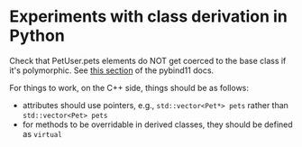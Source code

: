 # Experiments with class derivation in Python

Check that PetUser.pets elements do NOT get coerced to the base class if it's
polymorphic. See [this
section](https://pybind11.readthedocs.io/en/stable/classes.html#inheritance-and-automatic-downcasting)
of the pybind11 docs.

For things to work, on the C++ side, things should be as follows:

* attributes should use pointers, e.g., `std::vector<Pet*> pets` rather than `std::vector<Pet> pets`
* for methods to be overridable in derived classes, they should be defined as `virtual`
